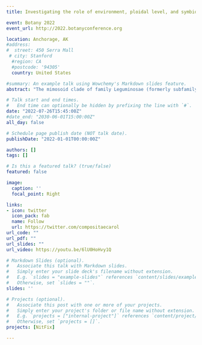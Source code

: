 ```yaml
---
title: Investigating the role of environment, ploidal level, and symbiotic partner in the diversification of the Mimosoid clade (Leguminosae)

event: Botany 2022
event_url: http://2022.botanyconference.org

location: Anchorage, AK
#address:
#  street: 450 Serra Mall
 # city: Stanford
  #region: CA
  #postcode: '94305'
  country: United States

#summary: An example talk using Wowchemy's Markdown slides feature.
abstract: "The mimosoid clade of family Leguminosae (formerly subfamily Mimosoideae) contains about 3300 species, pantropically distributed and found mainly in seasonally dry tropical forests, savannas and tropical rainforests. Plants in this clade are characterized by radially symmetrical flowers with valvate aestivation and a floral display often provided mostly by the stamens. Another character that sets apart the mimosoids from the remaining legumes is the frequent ability to form symbiotic relationships with β-rhizobia instead of the α-rhizobial bacteria more frequently found in the family. Although knowledge of the phylogenetic relationships among and within different clades of the legumes has increased in the last few years, very few studies have investigated diversification patterns in mimosoids and their relationships with habitat shifts and physiological traits. Recently, in an investigation of diversification across the nitrogen-fixing clade (orders Fabales, Fagales, Cucurbitales and Rosales), we verified that the mimosoid clade has some of the highest diversification rates found in this large group of plants. This can be partly attributed to the presence of three large, recently diverged lineages in this clade: the genera Acacia, Inga and Mimosa. Acacia as currently defined is mainly restricted to the dryer regions of Australia, while the bulk of Mimosa diversity is in the central Brazilian savannas, and Inga is an important component of the neotropical rainforest flora. Given stark habitat differences in these highly diverse lineages, we used a newly-assembled phylogeny of the mimosoid clade based on target capture data to: 1) test if environmental niche shifts are associated with diversification rate shifts; 2) test if changes in ploidy are associated with either environmental niche shifts or diversification rate shifts and 3) test if symbiotic associations with β-rhizobia are responsible for high diversification in the mimosoids. To achieve these goals, we used speciation rates calculated at the present (tip-rates), and environmental matrices based on geographical records. Ploidy was computationally estimated from sequence data based on the allelic frequency of SNPs in the data, and information on type of symbiont was gathered from the literature. The relationship between diversification, environmental factors and symbiont data was tested with multiple methods, including phylogenetic least squares and generalized linear models. We hypothesize that shifts to different environmental conditions during recent periods of intense climatic changes may have interacted with symbiotic associations and other traits to generate the extraordinary diversification of the mimosoids."

# Talk start and end times.
#   End time can optionally be hidden by prefixing the line with `#`.
date: "2022-07-26T15:45:00Z"
#date_end: "2030-06-01T15:00:00Z"
all_day: false

# Schedule page publish date (NOT talk date).
publishDate: "2022-01-01T00:00:00Z"

authors: []
tags: []

# Is this a featured talk? (true/false)
featured: false

image:
  caption: ''
  focal_point: Right

links:
- icon: twitter
  icon_pack: fab
  name: Follow
  url: https://twitter.com/compositaecarol
url_code: ""
url_pdf: ""
url_slides: ""
url_video: https://youtu.be/6lU0HoHvy1Q

# Markdown Slides (optional).
#   Associate this talk with Markdown slides.
#   Simply enter your slide deck's filename without extension.
#   E.g. `slides = "example-slides"` references `content/slides/example-slides.md`.
#   Otherwise, set `slides = ""`.
slides: ''

# Projects (optional).
#   Associate this post with one or more of your projects.
#   Simply enter your project's folder or file name without extension.
#   E.g. `projects = ["internal-project"]` references `content/project/deep-learning/index.md`.
#   Otherwise, set `projects = []`.
projects: [NitFix]

---
```


